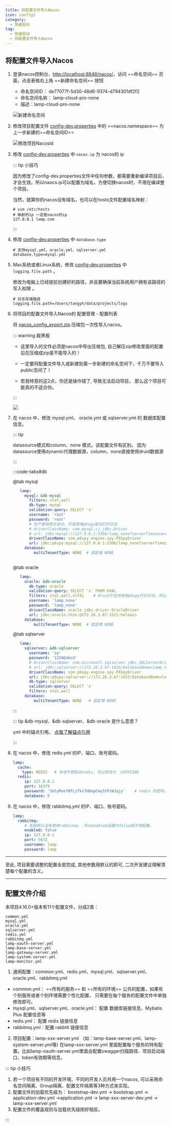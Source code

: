 ```yaml
---
title: 将配置文件导入Nacos
icon: config2
category:
  - 快速启动
tag:
  - 快速启动
  - 将配置文件导入Nacos
---
```


## 将配置文件导入Nacos

1. 登录nacos控制台，[http://localhost:8848/nacos/](http://localhost:8848/nacos/)，访问 ==命名空间== 页面，点击表格右上角 ==新建命名空间== 按钮

   - 命名空间ID： de77077f-5d30-48d6-9374-d794301df2f2
   - 命名空间名称： lamp-cloud-pro-none
   - 描述：lamp-cloud-pro-none

   ![新建命名空间](/images/start/Nacos新建命名空间.png)

2. 修改项目配置文件  [config-dev.properties](https://gitee.com/dromara/lamp-cloud/blob/4.x_java17/src/main/filters/config-dev.properties)  中的  ==nacos.namespace== 为上一步新建的==命名空间ID==

   ![修改项目NacosId](/images/start/Nacos修改项目NacosId.png)

3. 修改 [config-dev.properties](https://gitee.com/dromara/lamp-cloud/blob/4.x_java17/src/main/filters/config-dev.properties)  中 `nacos.ip`  为 nacos的 ip

   ::: tip 小技巧

   因为修改了config-dev.properties文件中任何参数，都需要重新编译项目后，才会生效。所以naocs.ip可以配置为域名，方便切换nacos时，不用在编译整个项目。

   当然，就算你的nacos没有域名，也可以在hosts文件配置域名映射：

   ```properties
   # vim /etc/hosts
   # 映射的ip 一定是nacos的ip
   127.0.0.1 lamp.com
   ```

   :::

4. 修改 [config-dev.properties](https://gitee.com/dromara/lamp-cloud/blob/4.x_java17/src/main/filters/config-dev.properties)  中 `database.type`  

    ```
    # 支持mysql.yml、oracle.yml、sqlserver.yml
    database.type=mysql.yml
    ```

5. Mac系统或者Linux系统，修改  [config-dev.properties](https://gitee.com/dromara/lamp-cloud/blob/4.x_java17/src/main/filters/config-dev.properties)  中 `logging.file.path` 。

   修改为电脑上已经提前创建好的路径，并且要确保当前系统用户拥有该路径的写入权限 。

   ```properties
   # 日志存储路径
   logging.file.path=/Users/tangyh/data/projects/logs
   ```

6. 将项目的配置文件导入Nacos的 配置管理 - 配置列表

    将 [nacos_config_export.zip](https://gitee.com/dromara/lamp-cloud/blob/4.x_java17/A%E6%9E%81%E5%85%B6%E9%87%8D%E8%A6%81/01-third-party/nacos/nacos_config_export_20240112110214.zip)  压缩包一次性导入nacos。

    ::: warning 敲黑板

    -  这里导入的文件必须是nacos中导出压缩包, 自己解压zip修改里面的配置后在压缩成zip是不能导入的！

    -  一定要将配置文件导入或新建到第一步新建的命名空间下，千万不要导入public空间了！
    -  若我特意的这2点，你还是操作错了, 导致无法启动项目， 那么这个项目可能真的不适合你。

    :::

    ![](/images/start/Nacos导入压缩包.png)

7. 在 nacos 中，修改 mysql.yml、 oracle.yml 或 sqlserver.yml 的 数据库配置信息。

   ::: tip

   datasource模式和column、none 模式，该配置文件有区别。 因为datasource使用dynamic代理数据源，column、none直接使用druid数据源

   :::

   

   :::code-tabs#db

      @tab mysql

   ```yaml
      lamp:
        mysql: &db-mysql
          filters: stat,wall
          db-type: mysql
          validation-query: SELECT 'x'
          username: 'root'
          password: 'root'
          # 生产使用原生驱动，开发使用p6spy驱动打印日志
          # driverClassName: com.mysql.cj.jdbc.Driver
          # url: jdbc:mysql://127.0.0.1:3306/lamp_none?serverTimezone=Asia/Shanghai&characterEncoding=utf8&useUnicode=true&useSSL=false&autoReconnect=true&zeroDateTimeBehavior=convertToNull&allowMultiQueries=true&nullCatalogMeansCurrent=true  
          driverClassName: com.p6spy.engine.spy.P6SpyDriver
          url: jdbc:p6spy:mysql://127.0.0.1:3306/lamp_none?serverTimezone=Asia/Shanghai&characterEncoding=utf8&useUnicode=true&useSSL=false&autoReconnect=true&zeroDateTimeBehavior=convertToNull&allowMultiQueries=true&nullCatalogMeansCurrent=true
        database:  
            multiTenantType: NONE  # 固定填 NONE
      
   ```
   
      @tab oracle
   
   ```yaml
      lamp:
        oracle: &db-oracle
          db-type: oracle
          validation-query: SELECT 'x' FROM DUAL
          filters: stat,wall,slf4j    # druid不支持使用p6spy打印日志，所以采用druid 的 slf4j 过滤器来打印可执行日志
          username: 'lamp_none'
          password: 'lamp_none'
          driverClassName: oracle.jdbc.driver.OracleDriver
          url: jdbc:oracle:thin:@172.26.3.67:1521:helowin
        database:  
            multiTenantType: NONE  # 固定填 NONE
   ```
   
      @tab sqlserver
   
   ```yaml
      lamp:
        sqlserver: &db-sqlserver
          username: 'sa'
          password: '1234@abcd'
          # driverClassName: com.microsoft.sqlserver.jdbc.SQLServerDriver
          # url: jdbc:sqlserver://172.26.3.67:1433;DatabaseName=lamp_none
          driverClassName: com.p6spy.engine.spy.P6SpyDriver
          url: jdbc:p6spy:sqlserver://172.26.3.67:1433;DatabaseName=lamp_none
          db-type: sqlserver
          validation-query: SELECT 'x'
          filters: stat,wall
        database:  
            multiTenantType: NONE   # 固定填 NONE
   ```
   
      :::
   
   
   
   ::: tip &db-mysql、&db-sqlserver、&db-oracle 是什么意思？ 
   
    yml 中的锚点引用。  [点我了解锚点引用](https://www.baidu.com/s?wd=yml%20%E9%94%9A%E7%82%B9%E5%BC%95%E7%94%A8)
   
   :::
   
8. 在 nacos 中，修改 redis.yml 的IP、端口、账号密码。

   ```yaml
   lamp:
     cache:
       type: REDIS   # 本地不想启动redis，可以修改为  CAFFEINE
     redis:
        ip: 127.0.0.1
        port: 16379
        password: 'SbtyMveYNfLzTks7H0apCmyStPzWJqjy'    # redis 的密码，没有配置密码的改成单引号的空字符串: ''（这个密码是明文，没有加密）
        database: 0
   ```

9. 在 nacos 中，修改 rabbitmq.yml 的IP、端口、账号密码。

   ```yaml
   lamp:
     rabbitmq:
        # 系统默认没有使用rabbitmq， 所以enabled设置为false就不用配置。
        enabled: false
        ip: 127.0.0.1
        port: 5672
        username: lamp
        password: lamp
   ```

   

****

至此, 项目需要调整的配置全部完成, 其他参数用默认的即可, 二次开发建议理解清楚每个配置的含义。

****


<!-- #region config -->
## 配置文件介绍

本项目4.16.0+版本有11个配置文件，分成2类：

```
common.yml
mysql.yml
oracle.yml
sqlserver.yml
redis.yml
rabbitmq.yml
lamp-oauth-server.yml
lamp-base-server.yml
lamp-gateway-server.yml
lamp-system-server.yml
lamp-monitor.yml
```

1. 通用配置：common.yml、redis.yml、mysql.yml、sqlserver.yml、oracle.yml、rabbitmq.yml

  - common.yml： ==所有的服务== 和 ==所有的环境== 公共的配置，如果有个别服务或者个别环境需要个性化配置， 只需要在每个服务的配置文件中单独修改即可。
  - mysql.yml、sqlserver.yml、oracle.yml： 配置 数据库链接信息、Mybatis Plus 配置信息等
  - redis.yml： 配置 redis 链接信息
- rabbitmq.yml：配置 rabbtit 链接信息
2. 项目配置：lamp-xxx-server.yml （如：lamp-base-server.yml、lamp-system-server.yml等)
   在lamp-xxx-server.yml 里面配置每个服务的特有配置。比如lamp-oauth-server.yml里面会配置swagger扫描路径、项目启动端口、token有效期等信息。

::: tip 小技巧

1. 若一个项目有不同的开发环境、不同的开发人员共用一个nacos, 可以采用命名空间隔离、Group隔离、配置文件隔离等3种方式来实现。
2. 配置文件的加载优先级为： bootstrap-dev.yml -> bootstrap.yml -> application-dev.yml ->application.yml -> lamp-xxx-server-dev.yml -> lamp-xxx-server.yml
3. 配置文件的覆盖规则与加载优先级刚好相反。

:::

<!-- #endregion config -->
